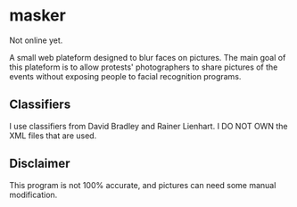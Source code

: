# masker
Not online yet.

A small web plateform designed to blur faces on pictures.
The main goal of this plateform is to allow protests' photographers to share pictures of the events without exposing people to facial recognition programs.

## Classifiers

I use classifiers from David Bradley and Rainer Lienhart. I DO NOT OWN the XML files that are used.

## Disclaimer

This program is not 100% accurate, and pictures can need some manual modification.